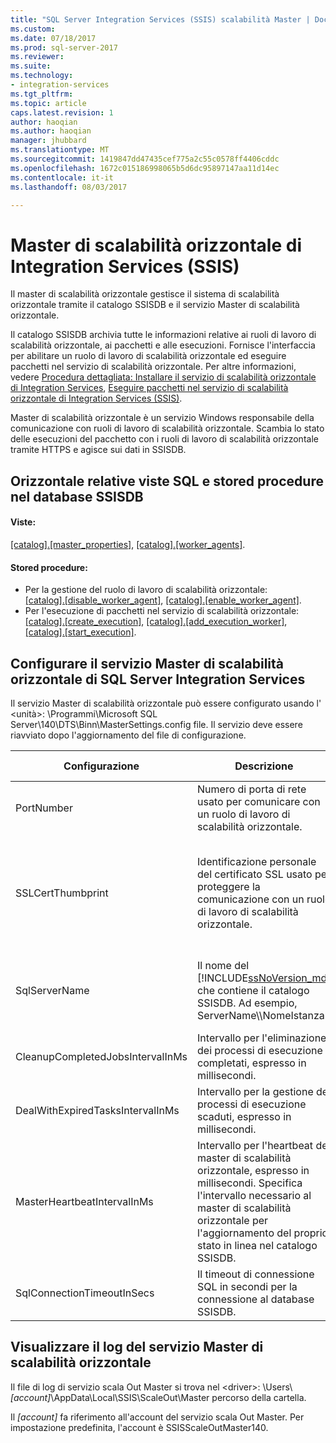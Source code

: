 ```yaml
---
title: "SQL Server Integration Services (SSIS) scalabilità Master | Documenti Microsoft"
ms.custom: 
ms.date: 07/18/2017
ms.prod: sql-server-2017
ms.reviewer: 
ms.suite: 
ms.technology:
- integration-services
ms.tgt_pltfrm: 
ms.topic: article
caps.latest.revision: 1
author: haoqian
ms.author: haoqian
manager: jhubbard
ms.translationtype: MT
ms.sourcegitcommit: 1419847dd47435cef775a2c55c0578ff4406cddc
ms.openlocfilehash: 1672c015186998065b5d6dc95897147aa11d14ec
ms.contentlocale: it-it
ms.lasthandoff: 08/03/2017

---
```

# <a name="integration-services-ssis-scale-out-master"></a>Master di scalabilità orizzontale di Integration Services (SSIS)
Il master di scalabilità orizzontale gestisce il sistema di scalabilità orizzontale tramite il catalogo SSISDB e il servizio Master di scalabilità orizzontale. 

Il catalogo SSISDB archivia tutte le informazioni relative ai ruoli di lavoro di scalabilità orizzontale, ai pacchetti e alle esecuzioni. Fornisce l'interfaccia per abilitare un ruolo di lavoro di scalabilità orizzontale ed eseguire pacchetti nel servizio di scalabilità orizzontale. Per altre informazioni, vedere [Procedura dettagliata: Installare il servizio di scalabilità orizzontale di Integration Services](walkthrough-set-up-integration-services-scale-out.md), [Eseguire pacchetti nel servizio di scalabilità orizzontale di Integration Services (SSIS)](run-packages-in-integration-services-ssis-scale-out.md).

Master di scalabilità orizzontale è un servizio Windows responsabile della comunicazione con ruoli di lavoro di scalabilità orizzontale. Scambia lo stato delle esecuzioni del pacchetto con i ruoli di lavoro di scalabilità orizzontale tramite HTTPS e agisce sui dati in SSISDB. 

## <a name="scale-out-related-sql-views-and-stored-procedures-in-ssisdb"></a>Orizzontale relative viste SQL e stored procedure nel database SSISDB

#### <a name="views"></a>Viste:
[[catalog].[master_properties]](../../integration-services/system-views/catalog-master-properties-ssisdb-database.md), [[catalog].[worker_agents]](../../integration-services/system-views/catalog-worker-agents-ssisdb-database.md).

#### <a name="stored-procedures"></a>Stored procedure:

- Per la gestione del ruolo di lavoro di scalabilità orizzontale:  
 [[catalog].[disable_worker_agent]](../../integration-services/system-stored-procedures/catalog-disable-worker-agent-ssisdb-database.md), [[catalog].[enable_worker_agent]](../../integration-services/system-stored-procedures/catalog-enable-worker-agent-ssisdb-database.md).
- Per l'esecuzione di pacchetti nel servizio di scalabilità orizzontale:   
[[catalog].[create_execution]](../../integration-services/system-stored-procedures/catalog-create-execution-ssisdb-database.md), [[catalog].[add_execution_worker]](../../integration-services/system-stored-procedures/catalog-add-execution-worker-ssisdb-database.md), [[catalog].[start_execution]](../../integration-services/system-stored-procedures/catalog-start-execution-ssisdb-database.md).   

## <a name="configure-sql-server-integration-services-scale-out-master-service"></a>Configurare il servizio Master di scalabilità orizzontale di SQL Server Integration Services
Il servizio Master di scalabilità orizzontale può essere configurato usando l' \<unità\>: \Programmi\Microsoft SQL Server\140\DTS\Binn\MasterSettings.config file. Il servizio deve essere riavviato dopo l'aggiornamento del file di configurazione.


Configurazione  |Descrizione  |Valore predefinito  
---------|---------|---------
PortNumber|Numero di porta di rete usato per comunicare con un ruolo di lavoro di scalabilità orizzontale.|8391         
SSLCertThumbprint|Identificazione personale del certificato SSL usato per proteggere la comunicazione con un ruolo di lavoro di scalabilità orizzontale.|Identificazione personale del certificato SSL specificato durante l'installazione del master di scalabilità orizzontale.         
SqlServerName|Il nome del [!INCLUDE[ssNoVersion_md](../../includes/ssnoversion-md.md)] che contiene il catalogo SSISDB. Ad esempio, ServerName\\\\NomeIstanza.|Il nome del Server SQL che viene installato con la scala Out Master.         
CleanupCompletedJobsIntervalInMs|Intervallo per l'eliminazione dei processi di esecuzione completati, espresso in millisecondi.|43200000         
DealWithExpiredTasksIntervalInMs|Intervallo per la gestione dei processi di esecuzione scaduti, espresso in millisecondi.|300000
MasterHeartbeatIntervalInMs|Intervallo per l'heartbeat del master di scalabilità orizzontale, espresso in millisecondi. Specifica l'intervallo necessario al master di scalabilità orizzontale per l'aggiornamento del proprio stato in linea nel catalogo SSISDB.|30000
SqlConnectionTimeoutInSecs|Il timeout di connessione SQL in secondi per la connessione al database SSISDB.|15        

## <a name="view-scale-out-master-service-log"></a>Visualizzare il log del servizio Master di scalabilità orizzontale
Il file di log di servizio scala Out Master si trova nel \<driver\>: \Users\\*[account]*\AppData\Local\SSIS\ScaleOut\Master percorso della cartella. 

Il *[account]* fa riferimento all'account del servizio scala Out Master. Per impostazione predefinita, l'account è SSISScaleOutMaster140.

